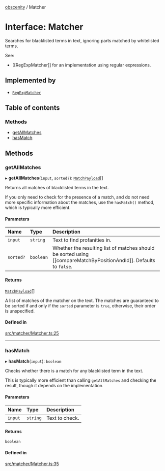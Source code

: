 [obscenity](../README.md) / Matcher

# Interface: Matcher

Searches for blacklisted terms in text, ignoring parts matched by whitelisted
terms.

See:
- [[RegExpMatcher]] for an implementation using regular expressions.

## Implemented by

- [`RegExpMatcher`](../classes/RegExpMatcher.md)

## Table of contents

### Methods

- [getAllMatches](Matcher.md#getallmatches)
- [hasMatch](Matcher.md#hasmatch)

## Methods

### getAllMatches

▸ **getAllMatches**(`input`, `sorted?`): [`MatchPayload`](MatchPayload.md)[]

Returns all matches of blacklisted terms in the text.

If you only need to check for the presence of a match, and do not need
more specific information about the matches, use the `hasMatch()` method,
which is typically more efficient.

#### Parameters

| Name | Type | Description |
| :------ | :------ | :------ |
| `input` | `string` | Text to find profanities in. |
| `sorted?` | `boolean` | Whether the resulting list of matches should be sorted using [[compareMatchByPositionAndId]]. Defaults to `false`. |

#### Returns

[`MatchPayload`](MatchPayload.md)[]

A list of matches of the matcher on the text. The matches are
guaranteed to be sorted if and only if the `sorted` parameter is `true`,
otherwise, their order is unspecified.

#### Defined in

[src/matcher/Matcher.ts:25](https://github.com/jo3-l/obscenity/blob/0d1046d/src/matcher/Matcher.ts#L25)

___

### hasMatch

▸ **hasMatch**(`input`): `boolean`

Checks whether there is a match for any blacklisted term in the text.

This is typically more efficient than calling `getAllMatches` and
checking the result, though it depends on the implementation.

#### Parameters

| Name | Type | Description |
| :------ | :------ | :------ |
| `input` | `string` | Text to check. |

#### Returns

`boolean`

#### Defined in

[src/matcher/Matcher.ts:35](https://github.com/jo3-l/obscenity/blob/0d1046d/src/matcher/Matcher.ts#L35)
